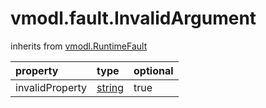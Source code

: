 vmodl.fault.InvalidArgument
===========================
inherits from [vmodl.RuntimeFault](docs/vmodl.RuntimeFault.md)

| property | type | optional |
|:---------|:-----|:---------|
| invalidProperty | [string](string.md "string") | true |

